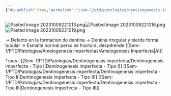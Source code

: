 ```yaml
---
{"dg-publish":true,"permalink":"/sem-1/ptd/patologias/dentinogenesis-imperfecta/dentinogenesis-imperfecta/"}
---
```


![Pasted image 20231009221013.png](/img/user/Sem-1/Cirugia%20Bucal%20I/Medias/Pasted%20image%2020231009221013.png)![Pasted image 20231009221016.png](/img/user/Sem-1/Cirugia%20Bucal%20I/Medias/Pasted%20image%2020231009221016.png)![Pasted image 20231009221019.png](/img/user/Sem-1/Cirugia%20Bucal%20I/Medias/Pasted%20image%2020231009221019.png)

→ Defecto en la formacion de dentina
→ Dentina irregular y pierde forma tubular
→ Esmalte normal perso se fractura, despdrende [[Sem-1/PTD/Patologias/Amelogenesis Imperfectas/Amelogenesis Imperfecta\|AI]]

Tipos : 
[[Sem-1/PTD/Patologias/Dentinogenesis imperfecta/Dentinogenesis imperfecta - Tipo I\|Dentinogenesis imperfecta - Tipo I]]
[[Sem-1/PTD/Patologias/Dentinogenesis imperfecta/Dentinogenesis imperfecta - Tipo II\|Dentinogenesis imperfecta - Tipo II]]
[[Sem-1/PTD/Patologias/Dentinogenesis imperfecta/Dentinogenesis imperfecta - Tipo III\|Dentinogenesis imperfecta - Tipo III]]


